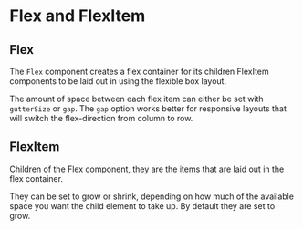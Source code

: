# Flex and FlexItem

## Flex

The `Flex` component creates a flex container for its children FlexItem components to be laid out in using the flexible box layout.

The amount of space between each flex item can either be set with `gutterSize` or `gap`. The `gap` option works better for responsive layouts that will switch the flex-direction from column to row.

## FlexItem

Children of the Flex component, they are the items that are laid out in the flex container.

They can be set to grow or shrink, depending on how much of the available space you want the child element to take up. By default they are set to grow.
